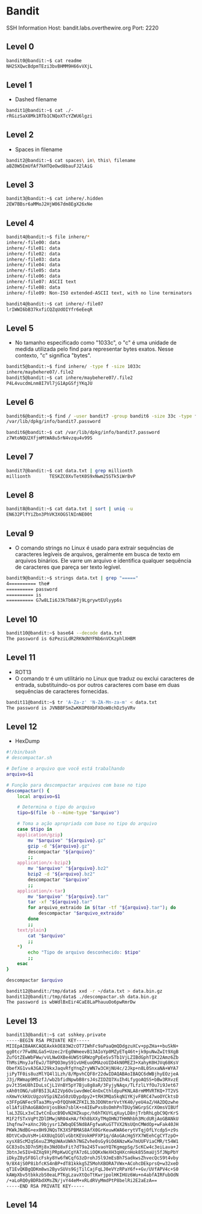 # Bandit

SSH Information
Host: bandit.labs.overthewire.org
Port: 2220

## Level 0

```bash
bandit0@bandit:~$ cat readme
NH2SXQwcBdpmTEzi3bvBHMM9H66vVXjL
```

## Level 1

- Dashed filename

```bash
bandit1@bandit:~$ cat ./-
rRGizSaX8Mk1RTb1CNQoXTcYZWU6lgzi
```

## Level 2

- Spaces in filename

```bash
bandit2@bandit:~$ cat spaces\ in\ this\ filename
aBZ0W5EmUfAf7kHTQeOwd8bauFJ2lAiG
```

## Level 3

```bash
bandit3@bandit:~$ cat inhere/.hidden
2EW7BBsr6aMMoJ2HjW067dm8EgX26xNe
```

## Level 4

```bash
bandit4@bandit:~$ file inhere/*
inhere/-file00: data
inhere/-file01: data
inhere/-file02: data
inhere/-file03: data
inhere/-file04: data
inhere/-file05: data
inhere/-file06: data
inhere/-file07: ASCII text
inhere/-file08: data
inhere/-file09: Non-ISO extended-ASCII text, with no line terminators

bandit4@bandit:~$ cat inhere/-file07
lrIWWI6bB37kxfiCQZqUdOIYfr6eEeqR
```

## Level 5

- No tamanho especificado como "1033c", o "c" é uma unidade de medida utilizada pelo find para representar bytes exatos. Nesse contexto, "c" significa "bytes".

```bash
bandit5@bandit:~$ find inhere/ -type f -size 1033c
inhere/maybehere07/.file2
bandit5@bandit:~$ cat inhere/maybehere07/.file2
P4L4vucdmLnm8I7Vl7jG1ApGSfjYKqJU
```

## Level 6

```bash
bandit6@bandit:~$ find / -user bandit7 -group bandit6 -size 33c -type f 2>/dev/null
/var/lib/dpkg/info/bandit7.password

bandit6@bandit:~$ cat /var/lib/dpkg/info/bandit7.password
z7WtoNQU2XfjmMtWA8u5rN4vzqu4v99S
```

## Level 7

```bash
bandit7@bandit:~$ cat data.txt | grep millionth
millionth       TESKZC0XvTetK0S9xNwm25STk5iWrBvP
```

## Level 8

```bash
bandit8@bandit:~$ cat data.txt | sort | uniq -u
EN632PlfYiZbn3PhVK3XOGSlNInNE00t
```

## Leval 9

- O comando strings no Linux é usado para extrair sequências de caracteres legíveis de arquivos, geralmente em busca de texto em arquivos binários. Ele varre um arquivo e identifica qualquer sequência de caracteres que pareça ser texto legível.

```bash
bandit9@bandit:~$ strings data.txt | grep "====="
4========== the#
========== password
========== is
========== G7w8LIi6J3kTb8A7j9LgrywtEUlyyp6s
```

## Level 10

```bash
bandit10@bandit:~$ base64 --decode data.txt
The password is 6zPeziLdR2RKNdNYFNb6nVCKzphlXHBM
```

## Level 11

- ROT13
- O comando tr é um utilitário no Linux que traduz ou exclui caracteres de entrada, substituindo-os por outros caracteres com base em duas sequências de caracteres fornecidas.

```bash
bandit11@bandit:~$ tr 'A-Za-z' 'N-ZA-Mn-za-m' < data.txt
The password is JVNBBFSmZwKKOP0XbFXOoW8chDz5yVRv
```

## Level 12

- HexDump

```bash
#!/bin/bash
# descompactar.sh

# Define o arquivo que você está trabalhando
arquivo=$1

# Função para descompactar arquivos com base no tipo
descompactar() {
    local arquivo=$1

    # Determina o tipo do arquivo
    tipo=$(file -b --mime-type "$arquivo")

    # Toma a ação apropriada com base no tipo do arquivo
    case $tipo in
    application/gzip)
        mv "$arquivo" "${arquivo}.gz"
        gzip -d "${arquivo}.gz"
        descompactar "${arquivo}"
        ;;
    application/x-bzip2)
        mv "$arquivo" "${arquivo}.bz2"
        bzip2 -d "${arquivo}.bz2"
        descompactar "$arquivo"
        ;;
    application/x-tar)
        mv "$arquivo" "${arquivo}.tar"
        tar -xf "${arquivo}.tar"
        for arquivo_extraido in $(tar -tf "${arquivo}.tar"); do
            descompactar "$arquivo_extraido"
        done
        ;;
    text/plain)
        cat "$arquivo"
        ;;
    *)
        echo "Tipo de arquivo desconhecido: $tipo"
        ;;
    esac
}

descompactar $arquivo
```

```bash
bandit12@bandit:/tmp/data$ xxd -r ~/data.txt > data.bin.gz
bandit12@bandit:/tmp/data$ ./descompactar.sh data.bin.gz
The password is wbWdlBxEir4CaE8LaPhauuOo6pwRmrDw
```
## Level 13

```bash
bandit13@bandit:~$ cat sshkey.private 
-----BEGIN RSA PRIVATE KEY-----
MIIEpAIBAAKCAQEAxkkOE83W2cOT7IWhFc9aPaaQmQDdgzuXCv+ppZHa++buSkN+
gg0tcr7Fw8NLGa5+Uzec2rEg0WmeevB13AIoYp0MZyETq46t+jk9puNwZwIt9XgB
ZufGtZEwWbFWw/vVLNwOXBe4UWStGRWzgPpEeSv5Tb1VjLZIBdGphTIK22Amz6Zb
ThMsiMnyJafEwJ/T8PQO3myS91vUHEuoOMAzoUID4kN0MEZ3+XahyK0HJVq68KsV
ObefXG1vvA3GAJ29kxJaqvRfgYnqZryWN7w3CHjNU4c/2Jkp+n8L0SnxaNA+WYA7
jiPyTF0is8uzMlYQ4l1Lzh/8/MpvhCQF8r22dwIDAQABAoIBAQC6dWBjhyEOzjeA
J3j/RWmap9M5zfJ/wb2bfidNpwbB8rsJ4sZIDZQ7XuIh4LfygoAQSS+bBw3RXvzE
pvJt3SmU8hIDuLsCjL1VnBY5pY7Bju8g8aR/3FyjyNAqx/TLfzlLYfOu7i9Jet67
xAh0tONG/u8FB5I3LAI2Vp6OviwvdWeC4nOxCthldpuPKNLA8rmMMVRTKQ+7T2VS
nXmwYckKUcUgzoVSpiNZaS0zUDypdpy2+tRH3MQa5kqN1YKjvF8RC47woOYCktsD
o3FFpGNFec9Taa3Msy+DfQQhHKZFKIL3bJDONtmrVvtYK40/yeU4aZ/HA2DQzwhe
ol1AfiEhAoGBAOnVjosBkm7sblK+n4IEwPxs8sOmhPnTDUy5WGrpSCrXOmsVIBUf
laL3ZGLx3xCIwtCnEucB9DvN2HZkupc/h6hTKUYLqXuyLD8njTrbRhLgbC9QrKrS
M1F2fSTxVqPtZDlDMwjNR04xHA/fKh8bXXyTMqOHNJTHHNhbh3McdURjAoGBANkU
1hqfnw7+aXncJ9bjysr1ZWbqOE5Nd8AFgfwaKuGTTVX2NsUQnCMWdOp+wFak40JH
PKWkJNdBG+ex0H9JNQsTK3X5PBMAS8AfX0GrKeuwKWA6erytVTqjOfLYcdp5+z9s
8DtVCxDuVsM+i4X8UqIGOlvGbtKEVokHPFXP1q/dAoGAcHg5YX7WEehCgCYTzpO+
xysX8ScM2qS6xuZ3MqUWAxUWkh7NGZvhe0sGy9iOdANzwKw7mUUFViaCMR/t54W1
GC83sOs3D7n5Mj8x3NdO8xFit7dT9a245TvaoYQ7KgmqpSg/ScKCw4c3eiLava+J
3btnJeSIU+8ZXq9XjPRpKwUCgYA7z6LiOQKxNeXH3qHXcnHok855maUj5fJNpPbY
iDkyZ8ySF8GlcFsky8Yw6fWCqfG3zDrohJ5l9JmEsBh7SadkwsZhvecQcS9t4vby
9/8X4jS0P8ibfcKS4nBP+dT81kkkg5Z5MohXBORA7VWx+ACohcDEkprsQ+w32xeD
qT1EvQKBgQDKm8ws2ByvSUVs9GjTilCajFqLJ0eVYzRPaY6f++Gv/UVfAPV4c+S0
kAWpXbv5tbkkzbS0eaLPTKgLzavXtQoTtKwrjpolHKIHUz6Wu+n4abfAIRFubOdN
/+aLoRQ0yBDRbdXMsZN/jvY44eM+xRLdRVyMmdPtP8belRi2E2aEzA==
-----END RSA PRIVATE KEY-----
```

## Level 14